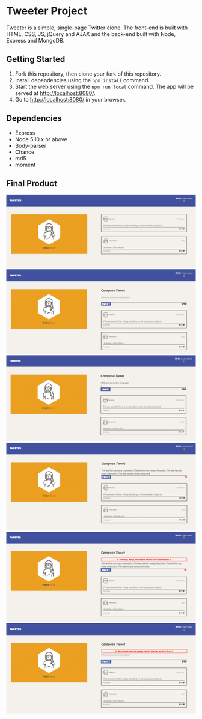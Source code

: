 # Tweeter Project

Tweeter is a simple, single-page Twitter clone. The front-end is built with HTML, CSS, JS, jQuery and AJAX and the back-end built with Node, Express and MongoDB.

## Getting Started

1. Fork this repository, then clone your fork of this repository.
2. Install dependencies using the `npm install` command.
3. Start the web server using the `npm run local` command. The app will be served at <http://localhost:8080/>.
4. Go to <http://localhost:8080/> in your browser.

## Dependencies

- Express
- Node 5.10.x or above
- Body-parser
- Chance
- md5
- moment

## Final Product

!["Screenshot of Main page"](https://github.com/evybauer/tweeter/blob/master/public/images/Main%20page.png?raw=true)
!["Screenshot of Tweet Form"](https://github.com/evybauer/tweeter/blob/master/public/images/Main%20page%20+%20Compose.png?raw=true)
!["Screenshot of Tweet Form with Message"](https://github.com/evybauer/tweeter/blob/master/public/images/Main%20page%20+%20Message.png?raw=true)
!["Screenshot of Main page counting characters"](https://github.com/evybauer/tweeter/blob/master/public/images/Counting%20characters.png?raw=true)
!["Screenshot of Error message when exceed characters' limit on Tweet Form"](https://github.com/evybauer/tweeter/blob/master/public/images/Exceed%20characters%20error.png?raw=true)
!["Screenshot of Error message when there are no characters on Tweet Form"](https://github.com/evybauer/tweeter/blob/master/public/images/No%20characters%20error.png?raw=true)




